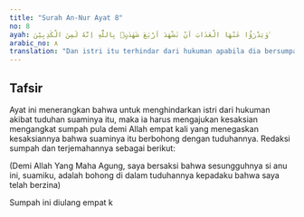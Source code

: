 ```yaml
---
title: "Surah An-Nur Ayat 8"
no: 8
ayah: وَيَدْرَؤُا عَنْهَا الْعَذَابَ اَنْ تَشْهَدَ اَرْبَعَ شَهٰدٰتٍۢ بِاللّٰهِ اِنَّهٗ لَمِنَ الْكٰذِبِيْنَ ۙ
arabic_no: ٨
translation: "Dan istri itu terhindar dari hukuman apabila dia bersumpah empat kali atas (nama) Allah bahwa dia (suaminya) benar-benar termasuk orang-orang yang berdusta,"
---
```


## Tafsir

Ayat ini menerangkan bahwa untuk menghindarkan istri dari hukuman akibat tuduhan suaminya itu, maka ia harus mengajukan kesaksian mengangkat sumpah pula demi Allah empat kali yang menegaskan kesaksiannya bahwa suaminya itu berbohong dengan tuduhannya. Redaksi sumpah dan terjemahannya sebagai berikut:

(Demi Allah Yang Maha Agung, saya bersaksi bahwa sesungguhnya si anu ini, suamiku, adalah bohong di dalam tuduhannya kepadaku bahwa saya telah berzina)

Sumpah ini diulang empat k